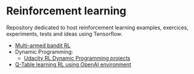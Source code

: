 # Reinforcement learning

Repository dedicated to host reinforcement learning examples, exercices, experiments, tests and ideas using Tensorflow.

  - [Multi-armed bandit RL](https://github.com/llealgt/Reinforcement-Learning/blob/master/Multi-Armed%20Bandit%20.ipynb)
  - Dynamic Programming:
  	- [Udacity RL Dynamic Programming projects](https://github.com/llealgt/Reinforcement-Learning/blob/master/dynamic_programming/dacity_Dynamic_Programming_Projects.ipynb)
  - [Q-Table learning RL using OpenAI environment](https://github.com/llealgt/Reinforcement-Learning/blob/master/Q-Learning(Table).ipynb)

